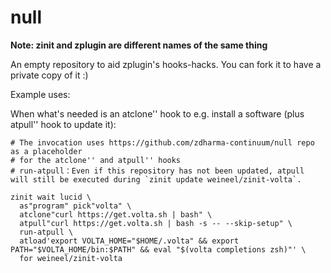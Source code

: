 # null

**Note: zinit and zplugin are different names of the same thing**

An empty repository to aid zplugin's hooks-hacks. You can fork it to have a private copy of it :)

Example uses:

When what's needed is an atclone'' hook to e.g. install a software (plus atpull'' hook to update it):

```
# The invocation uses https://github.com/zdharma-continuum/null repo as a placeholder
# for the atclone'' and atpull'' hooks
# run-atpull：Even if this repository has not been updated, atpull will still be executed during `zinit update weineel/zinit-volta`.

zinit wait lucid \
  as"program" pick"volta" \
  atclone"curl https://get.volta.sh | bash" \
  atpull"curl https://get.volta.sh | bash -s -- --skip-setup" \
  run-atpull \
  atload'export VOLTA_HOME="$HOME/.volta" && export PATH="$VOLTA_HOME/bin:$PATH" && eval "$(volta completions zsh)"' \
  for weineel/zinit-volta
```
